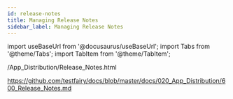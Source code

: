 ```yaml
---
id: release-notes
title: Managing Release Notes
sidebar_label: Managing Release Notes
---
```


import useBaseUrl from '@docusaurus/useBaseUrl';
import Tabs from '@theme/Tabs';
import TabItem from '@theme/TabItem';

/App_Distribution/Release_Notes.html

https://github.com/testfairy/docs/blob/master/docs/020_App_Distribution/600_Release_Notes.md